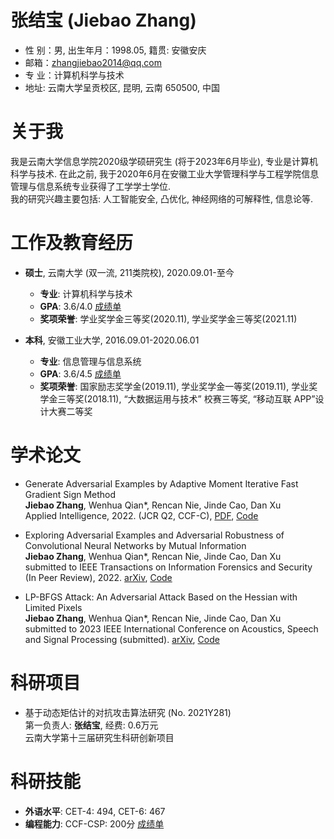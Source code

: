 # 张结宝 (Jiebao Zhang)


+ 性 别：男, 出生年月：1998.05, 籍贯: 安徽安庆
+ 邮箱：zhangjiebao2014@qq.com    
+ 专 业：计算机科学与技术
+ 地址: 云南大学呈贡校区, 昆明, 云南 650500, 中国

# 关于我
我是云南大学信息学院2020级学硕研究生 (将于2023年6月毕业), 专业是计算机科学与技术. 在此之前, 我于2020年6月在安徽工业大学管理科学与工程学院信息管理与信息系统专业获得了工学学士学位.
<br>
我的研究兴趣主要包括: 人工智能安全, 凸优化, 神经网络的可解释性, 信息论等.
<br>

# 工作及教育经历

+ **硕士**, 云南大学 (双一流, 211类院校),  2020.09.01-至今
  - **专业**: 计算机科学与技术
  - **GPA**: 3.6/4.0 [成绩单](./files/gradereport_YNU.pdf) 
  - **奖项荣誉**: 学业奖学金三等奖(2020.11), 学业奖学金三等奖(2021.11)        

+ **本科**, 安徽工业大学, 2016.09.01-2020.06.01
  - **专业**: 信息管理与信息系统
  - **GPA**: 3.6/4.5 [成绩单](./files/gradereport_AHUT.pdf) 
  - **奖项荣誉**: 国家励志奖学金(2019.11), 学业奖学金一等奖(2019.11), 学业奖学金三等奖(2018.11), “大数据运用与技术” 校赛三等奖, “移动互联 APP”设计大赛二等奖


# 学术论文

+ Generate Adversarial Examples by Adaptive Moment Iterative Fast Gradient Sign Method <br>
    **Jiebao Zhang**, Wenhua Qian*, Rencan Nie, Jinde Cao, Dan Xu <br>
    Applied Intelligence, 2022. (JCR Q2, CCF-C), [PDF](https://doi.org/10.1007/s10489-022-03437-z), [Code](https://github.com/wowotou1998/Adam-FGSM)

+ Exploring Adversarial Examples and Adversarial Robustness of Convolutional Neural Networks by Mutual Information <br>
    **Jiebao Zhang**, Wenhua Qian*, Rencan Nie, Jinde Cao, Dan Xu <br>
    submitted to IEEE Transactions on Information Forensics and Security (In Peer Review), 2022. 
    [arXiv](https://arxiv.org/abs/2207.05756), [Code](https://github.com/wowotou1998/exploring-adv-by-mutual-info)
    
+ LP-BFGS Attack: An Adversarial Attack Based on the Hessian with Limited Pixels <br>
    **Jiebao Zhang**, Wenhua Qian*, Rencan Nie, Jinde Cao, Dan Xu <br>
    submitted to 2023 IEEE International Conference on Acoustics, Speech and Signal Processing (submitted). 
    [arXiv](https://arxiv.org/abs/2210.15446), [Code](https://github.com/wowotou1998/LP-BFGS-attack)

# 科研项目

+ 基于动态矩估计的对抗攻击算法研究 (No. 2021Y281) <br>
  第一负责人: **张结宝**, 经费: 0.6万元 <br>
  云南大学第十三届研究生科研创新项目 

# 科研技能
  + **外语水平**: CET-4: 494, CET-6: 467
  + **编程能力**: CCF-CSP: 200分 [成绩单](./files/grade-CCF-CSP.pdf) 




